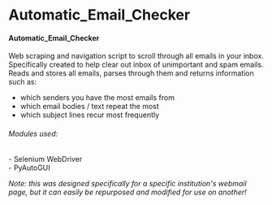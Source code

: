 # Automatic_Email_Checker

<h4>Automatic_Email_Checker</h4>

<p>Web scraping and navigation script to scroll through all emails in your inbox. Specifically created to help clear out inbox of unimportant and spam emails. Reads and stores all emails, parses through them and returns information such as: </p>
<ul>
  <li>which senders you have the most emails from</li>
  <li>which email bodies / text repeat the most</li>
  <li>which subject lines recur most frequently</li>
</ul>

<h6>Modules used:</h6>
- Selenium WebDriver
<br>
- PyAutoGUI
<br>

<i>Note: this was designed specifically for a specific institution's webmail page, but it can easily be repurposed and modified for use on another!</i>
